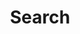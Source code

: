 ---
title: "Search"
layout: "search"
# url: "/archive"
# description: "Description for Search"
summary: "search"
placeholder: "placeholder text in search input box"
---